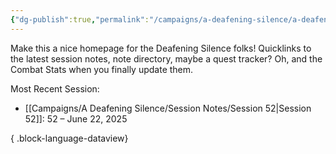 ```yaml
---
{"dg-publish":true,"permalink":"/campaigns/a-deafening-silence/a-deafening-silence/"}
---
```



Make this a nice homepage for the Deafening Silence folks! Quicklinks to the latest session notes, note directory, maybe a quest tracker? Oh, and the Combat Stats when you finally update them.


Most Recent Session:
- [[Campaigns/A Deafening Silence/Session Notes/Session 52\|Session 52]]: 52 – June 22, 2025

{ .block-language-dataview}
